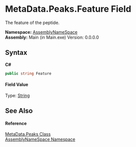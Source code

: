 # MetaData.Peaks.Feature Field
 

The feature of the peptide.

**Namespace:**&nbsp;<a href="6bcc80ef-5cfd-db5f-1eb2-7297d1c16397">AssemblyNameSpace</a><br />**Assembly:**&nbsp;Main (in Main.exe) Version: 0.0.0.0

## Syntax

**C#**<br />
``` C#
public string Feature
```


#### Field Value
Type: <a href="http://msdn2.microsoft.com/en-us/library/s1wwdcbf" target="_blank">String</a>

## See Also


#### Reference
<a href="95ab4fc6-9aa1-c8e2-fcf3-efc763f2dddb">MetaData.Peaks Class</a><br /><a href="6bcc80ef-5cfd-db5f-1eb2-7297d1c16397">AssemblyNameSpace Namespace</a><br />